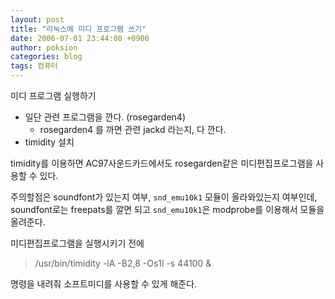 ```yaml
---
layout: post
title: "리눅스에 미디 프로그램 쓰기"
date: 2006-07-01 23:44:00 +0900
author: poksion
categories: blog
tags: 컴퓨터
---
```


미디 프로그램 실행하기

 * 일단 관련 프로그램을 깐다. (rosegarden4)
      * rosegarden4 를 까면 관련 jackd 라는지, 다 깐다.
 * timidity 설치
 
timidity를 이용하면 AC97사운드카드에서도 rosegarden같은 미디편집프로그램을 사용할 수 있다.

주의할점은 soundfont가 있는지 여부, ``snd_emu10k1`` 모듈이 올라와있는지 여부인데, soundfont로는 freepats를 깔면 되고 ``snd_emu10k1``은 modprobe를 이용해서 모듈을 올려준다.

미디편집프로그램을 실행시키기 전에

> /usr/bin/timidity -iA -B2,8 -Os1l -s 44100 &

명령을 내려줘 소프트미디를 사용할 수 있게 해준다.

